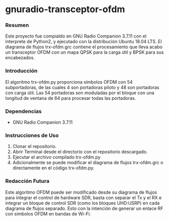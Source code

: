 # gnuradio-transceptor-ofdm

### Resumen
Este proyecto fue compialdo en GNU Radio Companion 3.7.11 con el interprete de Python2, y ejecutado con la distribución Ubuntu 18.04 LTS.
El diagrama de flujos trx-ofdm.grc contiene el procesamiento que lleva acabo un transceptor OFDM con un mapa QPSK para la carga útil y BPSK para sus encabezados.

### Introducción
El algoritmo trx-ofdm.py proporciona símbolos OFDM con 54 subportadoras, de las cuales 4 son portadoras piloto y 48 son portadoras con carga útil. Las 54 portadoras son moduladas por el bloque <ifft> con una longitud de ventana de 64 para procesar todas las portadoras.

### Dependencias
- GNU Radio Companion 3.7.11

### Instrucciones de Uso
1. Clonar el repositorio.
2. Abrir Terminal desde el directorio con el repositorio descargado.
3. Ejecutar el archivo compilado trx-ofdm.py
4. Adicionalmente se puede modificar el diagrama de flujos trx-ofdm.grc o directamente en el código trx-ofdm.py.

### Redacción Futura
Este algoritmo OFDM puede ser modificado desde su diagrama de flujos para integrar el control de hardware SDR, basta con separar el Tx y el RX e integrar un bloque de control SDR (como los bloques UHD:USRP) en cada diagrama de flujos separado. Esto con la intención de generar un enlace RF con simbolos OFDM  en bandas de Wi-Fi.
